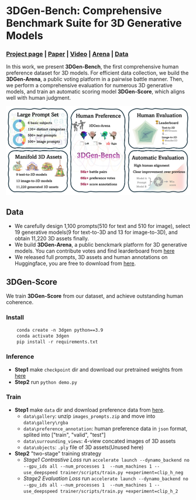 # 3DGen-Bench: Comprehensive Benchmark Suite for 3D Generative Models

### [Project page]() | [Paper]() | [Video]() | [Arena](https://huggingface.co/spaces/ZhangYuhan/3DGen-Arena) | [Data](https://huggingface.co/datasets/3DGen/3DGen-Bench)

In this work, we present **3DGen-Bench**, the first comprehensive human preference dataset for 3D models. For efficient data collection, we build the **3DGen-Arena**, a public voting platform in a pairwise battle manner. Then, we perform a comprehensive evaluation for numerous 3D generative models, and train an automatic scoring model **3DGen-Score**, which aligns well with human judgment.

![teaser](src/teaser.jpg)


## Data
- We carefully design 1,100 prompts(510 for text and 510 for image), select 19 generative models(9 for text-to-3D and 13 for image-to-3D), and obtain 11,220 3D assets finally.
- We build **3DGen-Arena**, a public benckmark platform for 3D generative models. You can contribute votes and find learderboard from [here](https://huggingface.co/spaces/ZhangYuhan/3DGen-Arena)
- We released full prompts, 3D assets and human annotations on Huggingface, you are free to download from [here](https://huggingface.co/datasets/3DGen/3DGen-Bench). 



## 3DGen-Score
We train **3DGen-Score** from our dataset, and achieve outstanding human coherence.

<!-- ![table](src/table_pair_align.jpg) -->

### Install
```
    conda create -n 3dgen python==3.9
    conda activate 3dgen
    pip install -r requirements.txt
```

### Inference
- **Step1** make `checkpoint` dir and download our pretrained weights from [here](https://huggingface.co/3DGen/3dgen-score-mvclip-v1)
- **Step2** run `python demo.py`

### Train
- **Step1** make `data` dir and download preference data from [here](https://huggingface.co/datasets/3DGen/3DGen-Bench).
    - `data\gallery`: unzip `images_prompts.zip` and move into `data\gallery\rgba`
    - `data\preference_annotation`: human preference data in `json` format, splited into ["train", "valid", "test"]
    - `data\surrounding_views`: 4-view concated images of 3D assets
    - `data\objects`: `.ply` file of 3D assets(Unused here)
- **Step2** "two-stage" training strategy 
    - *Stage1 Contrastive Loss* run `accelerate launch --dynamo_backend no --gpu_ids all --num_processes 1  --num_machines 1 --use_deepspeed trainer/scripts/train.py +experiment=clip_h_neg`
    - *Stage2 Evaluation Loss* run `accelerate launch --dynamo_backend no --gpu_ids all --num_processes 1  --num_machines 1 --use_deepspeed trainer/scripts/train.py +experiment=clip_h_2`